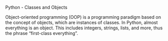 Python - Classes and Objects

Object-oriented programming (OOP) is a programming paradigm based on the concept of objects, which are instances of classes. In Python, almost everything is an object. This includes integers, strings, lists, and more, thus the phrase “first-class everything”.